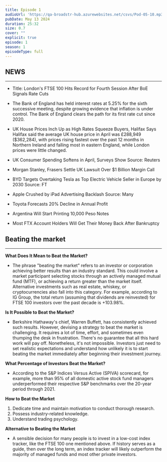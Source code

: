 ```yaml
---
title: Episode 1
audioUrl: 'https://qa-broadstr-hub.azurewebsites.net/csvs/Pod-05-10.mp3'
pubDate: May 13 2024
duration: 25:32
size: 0.7
cover: ""
explicit: true
episode: 1
season: 1
episodeType: full
---
```


## NEWS
--- 

- Title: London's FTSE 100 Hits Record for Fourth Session After BoE Signals Rate Cuts

- The Bank of England has held interest rates at 5.25% for the sixth successive meeting, despite growing evidence that inflation is under control. The Bank of England clears the path for its first rate cut since 2020. 

- UK House Prices Inch Up as High Rates Squeeze Buyers, Halifax Says
Halifax said the average UK house price in April was £288,949 ($362,284), with prices rising fastest over the past 12 months in Northern Ireland and falling most in eastern England, while London prices were little changed.

- UK Consumer Spending Softens in April, Surveys Show 
Source: Reuters

- Morgan Stanley, Frasers Settle UK Lawsuit Over $1 Billion Margin Call 


- BYD Targets Overtaking Tesla as Top Electric Vehicle Seller in Europe by 2030
Source: FT


- Apple Crushed by iPad Advertising Backlash
Source: Many

- Toyota Forecasts 20% Decline in Annual Profit

- Argentina Will Start Printing 10,000 Peso Notes

- Most FTX Account Holders Will Get Their Money Back After Bankruptcy


## Beating the market
--- 

**What Does It Mean to Beat the Market?**
- The phrase "beating the market" refers to an investor or corporation achieving better results than an industry standard. This could involve a market participant selecting stocks through an actively managed mutual fund (MTF), or achieving a return greater than the market itself. Alternative investments such as real estate, whiskey, or cryptocurrencies also fall into this category. For example, according to IG Group, the total return (assuming that dividends are reinvested) for FTSE 100 investors over the past decade is +103.98%.
 
**Is It Possible to Beat the Market?**

- Berkshire Hathaway's chief, Warren Buffett, has consistently achieved such results. However, devising a strategy to beat the market is challenging. It requires a lot of time, effort, and sometimes even thumping the desk in frustration. There's no guarantee that all this hard work will pay off. Nonetheless, it's not impossible. Investors just need to set realistic expectations and understand how unlikely it is to start beating the market immediately after beginning their investment journey.
 
**What Percentage of Investors Beat the Market?**
- According to the S&P Indices Versus Active (SPIVA) scorecard, for example, more than 95% of all domestic active stock fund managers underperformed their respective S&P benchmarks over the 20-year period through 2021.
 
**How to Beat the Market**
1. Dedicate time and maintain motivation to conduct thorough research.
2. Possess industry-related knowledge.
3. Understand trading psychology.

**Alternative to Beating the Market**

- A sensible decision for many people is to invest in a low-cost index tracker, like the FTSE 100 one mentioned above. If history serves as a guide, then over the long term, an index tracker will likely outperform the majority of managed funds and most other private investors.